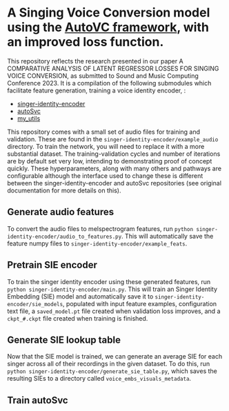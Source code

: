 # A Singing Voice Conversion model using the [AutoVC framework](https://github.com/auspicious3000/autovc), with an improved loss function.

This repository reflects the research presented in our paper A COMPARATIVE ANALYSIS OF LATENT REGRESSOR LOSSES FOR SINGING VOICE CONVERSION, as submitted to Sound and Music Computing Conference 2023. It is a compilation of the following submodules which facilitate feature generation, training a voice identity encoder, :
* [singer-identity-encoder](https://github.com/Trebolium/singer-identity-encoder)
* [autoSvc](https://github.com/Trebolium/autoSvc)
* [my_utils](https://github.com/Trebolium/my_utils)

This repository comes with a small set of audio files for training and validation. These are found in the ```singer-identity-encoder/example_audio``` directory. To train the network, you will need to replace it with a more substantial dataset. The training-validation cycles and number of iterations are by default set very low, intending to demonstrating proof of concept quickly. These hyperparameters, along with many others and pathways are configurable although the interface used to change these is different between the singer-identity-encoder and autoSvc repositories (see original documentation for more details on this).

## Generate audio features

To convert the audio files to melspectrogram features, run ```python singer-identity-encoder/audio_to_features.py```. This will automatically save the feature numpy files to ```singer-identity-encoder/example_feats```.

## Pretrain SIE encoder

To train the singer identity encoder using these generated features, run ```python singer-identity-encoder/main.py```. This will train an Singer Identity Embedding (SIE) model and automatically save it to ```singer-identity-encoder/sie_models```, populated with input feature examples, configuration text file, a ```saved_model.pt``` file created when validation loss improves, and a ```ckpt_#.ckpt``` file created when training is finished.

## Generate SIE lookup table

Now that the SIE model is trained, we can generate an average SIE for each singer across all of their recordings in the given dataset. To do this, run ```python singer-identity-encoder/generate_sie_table.py```, which saves the resulting SIEs to a directory called ```voice_embs_visuals_metadata```.

## Train autoSvc

